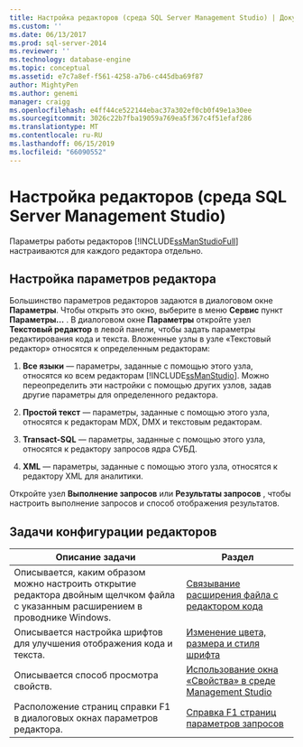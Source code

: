 ```yaml
---
title: Настройка редакторов (среда SQL Server Management Studio) | Документация Майкрософт
ms.custom: ''
ms.date: 06/13/2017
ms.prod: sql-server-2014
ms.reviewer: ''
ms.technology: database-engine
ms.topic: conceptual
ms.assetid: e7c7a8ef-f561-4258-a7b6-c445dba69f87
author: MightyPen
ms.author: genemi
manager: craigg
ms.openlocfilehash: e4ff44ce522144ebac37a302ef0cb0f49e1a30ee
ms.sourcegitcommit: 3026c22b7fba19059a769ea5f367c4f51efaf286
ms.translationtype: MT
ms.contentlocale: ru-RU
ms.lasthandoff: 06/15/2019
ms.locfileid: "66090552"
---
```

# <a name="configure-editors-sql-server-management-studio"></a>Настройка редакторов (среда SQL Server Management Studio)
  Параметры работы редакторов [!INCLUDE[ssManStudioFull](../../includes/ssmanstudiofull-md.md)] настраиваются для каждого редактора отдельно.  
  
## <a name="settng-editor-options"></a>Настройка параметров редактора  
 Большинство параметров редакторов задаются в диалоговом окне **Параметры**. Чтобы открыть это окно, выберите в меню **Сервис** пункт **Параметры…** . В диалоговом окне **Параметры** откройте узел **Текстовый редактор** в левой панели, чтобы задать параметры редактирования кода и текста. Вложенные узлы в узле «Текстовый редактор» относятся к определенным редакторам:  
  
1.  **Все языки** — параметры, заданные с помощью этого узла, относятся ко всем редакторам [!INCLUDE[ssManStudio](../../includes/ssmanstudio-md.md)]. Можно переопределить эти настройки с помощью других узлов, задав другие параметры для определенного редактора.  
  
2.  **Простой текст** — параметры, заданные с помощью этого узла, относятся к редакторам MDX, DMX и текстовым редакторам.  
  
3.  **Transact-SQL** — параметры, заданные с помощью этого узла, относятся к редактору запросов ядра СУБД.  
  
4.  **XML** — параметры, заданные с помощью этого узла, относятся к редактору XML для аналитики.  
  
 Откройте узел **Выполнение запросов** или **Результаты запросов** , чтобы настроить выполнение запросов и способ отображения результатов.  
  
## <a name="editor-configuration-tasks"></a>Задачи конфигурации редакторов  
  
|Описание задачи|Раздел|  
|----------------------|-----------|  
|Описывается, каким образом можно настроить открытие редактора двойным щелчком файла с указанным расширением в проводнике Windows.|[Связывание расширения файла с редактором кода](associate-file-extensions-to-a-code-editor.md)|  
|Описывается настройка шрифтов для улучшения отображения кода и текста.|[Изменение цвета, размера и стиля шрифта](change-font-color-size-and-style.md)|  
|Описывается способ просмотра свойств.|[Использование окна «Свойства» в среде Management Studio](use-the-properties-window-in-management-studio.md)|  
|Расположение страниц справки F1 в диалоговых окнах параметров редактора.|[Справка F1 страниц параметров запросов](../../database-engine/query-options-pages-f1-help.md)|  
  
  
